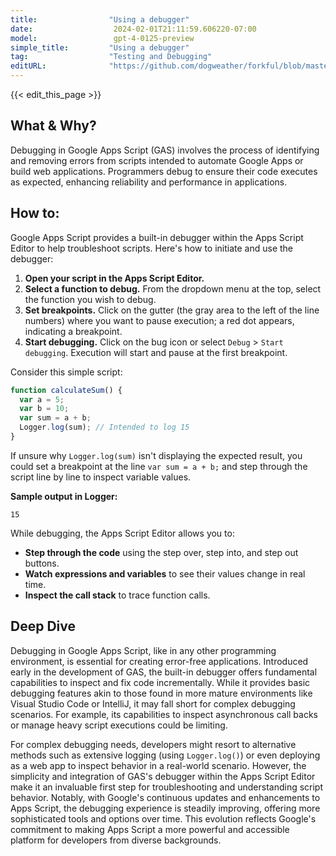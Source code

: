 ```yaml
---
title:                "Using a debugger"
date:                  2024-02-01T21:11:59.606220-07:00
model:                 gpt-4-0125-preview
simple_title:         "Using a debugger"
tag:                  "Testing and Debugging"
editURL:              "https://github.com/dogweather/forkful/blob/master/content/en/google-apps-script/using-a-debugger.md"
---
```


{{< edit_this_page >}}

## What & Why?

Debugging in Google Apps Script (GAS) involves the process of identifying and removing errors from scripts intended to automate Google Apps or build web applications. Programmers debug to ensure their code executes as expected, enhancing reliability and performance in applications.

## How to:

Google Apps Script provides a built-in debugger within the Apps Script Editor to help troubleshoot scripts. Here's how to initiate and use the debugger:

1. **Open your script in the Apps Script Editor.**
2. **Select a function to debug.** From the dropdown menu at the top, select the function you wish to debug.
3. **Set breakpoints.** Click on the gutter (the gray area to the left of the line numbers) where you want to pause execution; a red dot appears, indicating a breakpoint.
4. **Start debugging.** Click on the bug icon or select `Debug` > `Start debugging`. Execution will start and pause at the first breakpoint.

Consider this simple script:

```javascript
function calculateSum() {
  var a = 5;
  var b = 10;
  var sum = a + b;
  Logger.log(sum); // Intended to log 15
}
```

If unsure why `Logger.log(sum)` isn't displaying the expected result, you could set a breakpoint at the line `var sum = a + b;` and step through the script line by line to inspect variable values.

**Sample output in Logger:**

```plain
15
```

While debugging, the Apps Script Editor allows you to:

- **Step through the code** using the step over, step into, and step out buttons.
- **Watch expressions and variables** to see their values change in real time.
- **Inspect the call stack** to trace function calls.

## Deep Dive

Debugging in Google Apps Script, like in any other programming environment, is essential for creating error-free applications. Introduced early in the development of GAS, the built-in debugger offers fundamental capabilities to inspect and fix code incrementally. While it provides basic debugging features akin to those found in more mature environments like Visual Studio Code or IntelliJ, it may fall short for complex debugging scenarios. For example, its capabilities to inspect asynchronous call backs or manage heavy script executions could be limiting.

For complex debugging needs, developers might resort to alternative methods such as extensive logging (using `Logger.log()`) or even deploying as a web app to inspect behavior in a real-world scenario. However, the simplicity and integration of GAS's debugger within the Apps Script Editor make it an invaluable first step for troubleshooting and understanding script behavior. Notably, with Google's continuous updates and enhancements to Apps Script, the debugging experience is steadily improving, offering more sophisticated tools and options over time. This evolution reflects Google's commitment to making Apps Script a more powerful and accessible platform for developers from diverse backgrounds.
